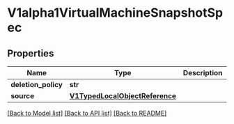# V1alpha1VirtualMachineSnapshotSpec

## Properties
Name | Type | Description | Notes
------------ | ------------- | ------------- | -------------
**deletion_policy** | **str** |  | [optional] 
**source** | [**V1TypedLocalObjectReference**](V1TypedLocalObjectReference.md) |  | 

[[Back to Model list]](../README.md#documentation-for-models) [[Back to API list]](../README.md#documentation-for-api-endpoints) [[Back to README]](../README.md)


